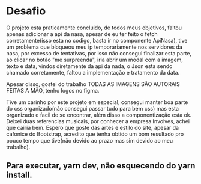 # Desafio

O projeto esta praticamente concluido, de todos meus objetivos, faltou apenas adicionar a api da nasa, apesar de eu ter feito o fetch corretamente(isso esta no codigo, basta ir no componente ApiNasa), tive um problema que bloqueou meu ip temporariamente nos servidores da nasa, por excesso de tentativas, por isso não consegui finalizar esta parte, ao clicar no botão "me surpreenda", iria abrir um modal com a imagem, texto e data, vindos diretamente da api da nada, o Json esta sendo chamado corretamente, faltou a implementação e tratamento da data.

Apesar disso, gostei do trabalho TODAS AS IMAGENS SÃO AUTORAIS FEITAS A MÃO, tenho logos no figma.

Tive um carinho por este projeto em especial, consegui manter boa parte do css organizado(não consegui passar tudo para bem css) mas esta organizado e facil de se encontrar, além disso a componentização esta ok.
Deixei duas referencias musicais, por conhecer a empresa Involves, achei que cairia bem.
Espero que goste das artes e estilo do site, apesar da cafonice do Bootstrap, acredito que tenha obtido um bom resultado pro pouco tempo que tive(não devido ao prazo mas sim devido ao meu trabalho).

## Para executar, yarn dev, não esquecendo do yarn install.
